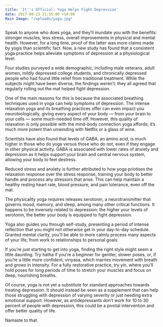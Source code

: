 ```yaml
---
title: 'It''s Official: Yoga Helps Fight Depression'
date: 2017-08-23 21:55:00 +10:00
Main Image: "/uploads/yoga.jpg"
---
```


Speak to anyone who does yoga, and they’ll inundate you with the benefits: stronger muscles, less stress, overall improvements in physical and mental health. However, for a long time, proof of the latter was more claims made by yogis than scientific fact. Now, a new study has found that a consistent yoga practice helps alleviate symptoms of depression at a physiological level.

Four studies purveyed a wide demographic, including male veterans, adult women, mildly depressed college students, and chronically depressed people who had found little relief from traditional treatment. While the subjects might have been diverse, the findings weren’t: they all agreed that regularly rolling out the mat helped fight depression.

One of the main reasons for this is because the associated breathing techniques used in yoga can help symptoms of depression. The intense relaxation yoga and its breathing practices offer can even impact you neurobiologically, giving every aspect of your body — from your brain to your cells — some much-needed time off. However, this quality of relaxation is only possible with the mind-body connection yoga affords; it’s much more potent than unwinding with Netflix or a glass of wine.

Scientists have also found that levels of GABA, an amino acid, is much higher in those who do yoga versus those who do not, even if they engage in other physical activity. GABA is associated with lower rates of anxiety and depression as it helps support your brain and central nervous system, allowing your body to feel destress. 

Reduced stress and anxiety is further attributed to how yoga priotises the relaxation response over the stress response, training your body to better handle and process any stressors that arise. This can help maintain a healthy resting heart rate, blood pressure, and pain tolerance, even off the mat. 

The physicality yoga requires releases serotonin, a neurotransmitter that governs mood, memory, and sleep, among many other critical functions. It happens to be inversely related to depression: the higher your levels of serotonin, the better your body is equipped to fight depression. 

Yoga also guides you through self-study, presenting a period of intense reflection that you might not otherwise get in your day-to-day schedule. Granted mental clarity, you’ll be able to more calmly process many aspects of your life, from work to relationships to personal goals. 

If you’re just starting to get into yoga, finding the right style might seem a little daunting. Try hatha if you’re a beginner for gentler, slower poses, or, if you’re a little more confident, vinyasa, which marries movement with breath and grows in intensity. For a fully restorative practice, try yin, where you’ll hold poses for long periods of time to stretch your muscles and focus on deep, nourishing breaths.  

Of course, yoga is not yet a substitute for standard approaches towards treating depression. It should instead be seen as a supplement that can help those struggling with depression of varying severity or just needing extra emotional support. However, as antidepressants don’t work for 10 to 30 percent of people with depression, this could be a pivotal intervention and offer better quality of life. 

Namaste to that.  
